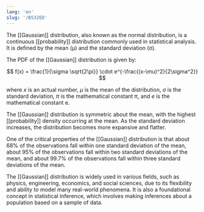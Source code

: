 ```yaml
---
lang: 'en'
slug: '/B532ED'
---
```


The [[Gaussian]] distribution, also known as the normal distribution, is a continuous [[probability]] distribution commonly used in statistical analysis. It is defined by the mean (μ) and the standard deviation (σ).

The PDF of the [[Gaussian]] distribution is given by:

$$
f(x) = \frac{1}{\sigma \sqrt{2\pi}} \cdot e^{-\frac{(x-\mu)^2}{2\sigma^2}}
$$

where $x$ is an actual number, $\mu$ is the mean of the distribution, $\sigma$ is the standard deviation, $\pi$ is the mathematical constant π, and $e$ is the mathematical constant e.

The [[Gaussian]] distribution is symmetric about the mean, with the highest [[probability]] density occurring at the mean. As the standard deviation increases, the distribution becomes more expansive and flatter.

One of the critical properties of the [[Gaussian]] distribution is that about 68% of the observations fall within one standard deviation of the mean, about 95% of the observations fall within two standard deviations of the mean, and about 99.7% of the observations fall within three standard deviations of the mean.

The [[Gaussian]] distribution is widely used in various fields, such as physics, engineering, economics, and social sciences, due to its flexibility and ability to model many real-world phenomena. It is also a foundational concept in statistical inference, which involves making inferences about a population based on a sample of data.
